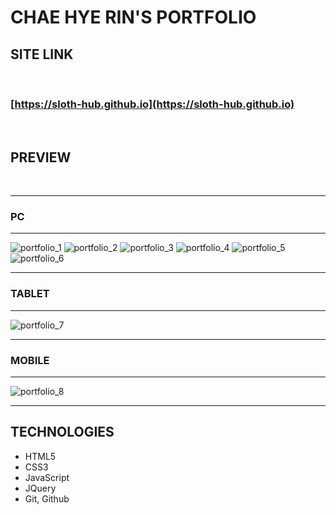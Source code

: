 # **CHAE HYE RIN'S PORTFOLIO**

## **SITE LINK**   
<br>

### [https://sloth-hub.github.io](https://sloth-hub.github.io)

<br/>

## **PREVIEW**   
<br/>

---
### **PC**
---
![portfolio_1](https://user-images.githubusercontent.com/53851248/166446841-bca0802e-c87b-49ba-88d7-7de8984d7dc9.png)
![portfolio_2](https://user-images.githubusercontent.com/53851248/166447421-661949ca-75d6-4fa0-91a2-044a9eece7c6.png)
![portfolio_3](https://user-images.githubusercontent.com/53851248/166448332-195158a2-a140-4275-b411-4e0254b38ea5.png)
![portfolio_4](https://user-images.githubusercontent.com/53851248/166448320-05a6b691-f797-473e-9549-eafc5d636f3a.png)
![portfolio_5](https://user-images.githubusercontent.com/53851248/166448323-e5db7037-e0a1-4ece-bd32-7bc0da606d0c.png)
![portfolio_6](https://user-images.githubusercontent.com/53851248/166448325-976f3673-a03e-4a7a-a5c5-9087b929e493.png)

---
### **TABLET**
---
![portfolio_7](https://user-images.githubusercontent.com/53851248/166448328-82e62025-8380-4267-b2d3-6b784ad5e583.png)

---
### **MOBILE**
---
![portfolio_8](https://user-images.githubusercontent.com/53851248/166448331-b4ee2e88-06b7-484f-9918-3b15097d9393.png)

---
## **TECHNOLOGIES**

+ HTML5
+ CSS3
+ JavaScript
+ JQuery
+ Git, Github
